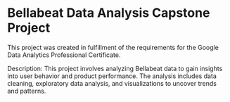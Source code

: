 <h1>Bellabeat Data Analysis Capstone Project</h1>

This project was created in fulfillment of the requirements for the Google Data Analytics Professional Certificate.

Description: This project involves analyzing Bellabeat data to gain insights into user behavior and product performance. The analysis includes data cleaning, exploratory data analysis, and visualizations to uncover trends and patterns.

